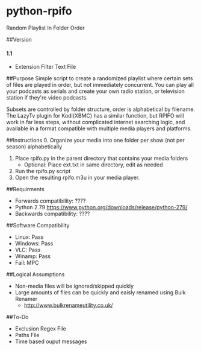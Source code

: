 # python-rpifo
Random Playlist In Folder Order


##Version
#### 1.1
* Extension Filter Text File


##Purpose
Simple script to create a randomized playlist where certain sets of files are
played in order, but not immediately concurrent. You can play all your podcasts
as serials and create your own radio station, or television station if they're
video podcasts.

Subsets are controlled by folder structure, order is alphabetical by filename.
The LazyTv plugin for Kodi(XBMC) has a similar function, but RPIFO will work
in far less steps, without complicated internet searching logic, and available
in a format compatible with multiple media players and platforms.


##Instructions
0. Organize your media into one folder per show (not per season) alphabetically
1. Place rpifo.py in the parent directory that contains your media folders
    * Optional: Place ext.txt in same directory, edit as needed
2. Run the rpifo.py script
3. Open the resulting rpifo.m3u in your media player.


##Requirments
* Forwards compatibility: ????
* Python 2.79 https://www.python.org/downloads/release/python-279/
* Backwards compatibility: ????


##Software Compatibility
* Linux: Pass
* Windows: Pass
* VLC: Pass
* Winamp: Pass
* Fail: MPC


##Logical Assumptions
* Non-media files will be ignored/skipped quickly
* Large amounts of files can be quickly and eaisly renamed using Bulk Renamer
    * http://www.bulkrenameutility.co.uk/


##To-Do
* Exclusion Regex File
* Paths File
* Time based ouput messages
